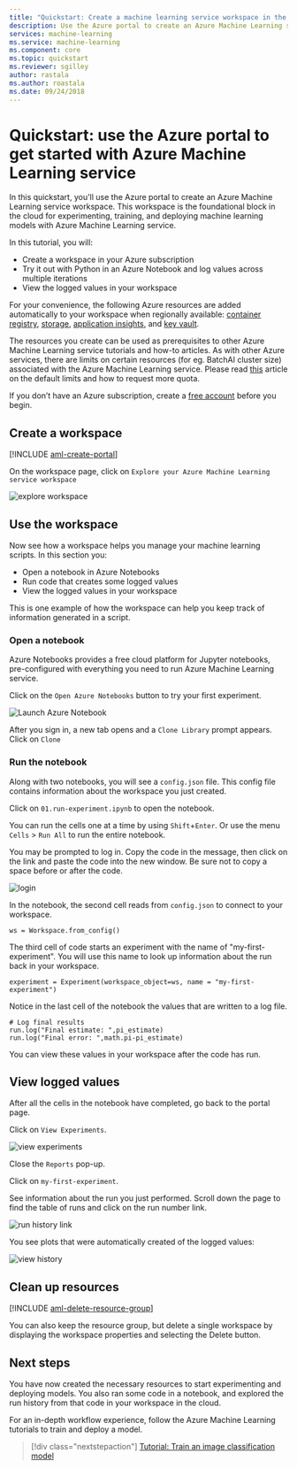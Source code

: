 ```yaml
---
title: "Quickstart: Create a machine learning service workspace in the Azure portal - Azure Machine Learning"
description: Use the Azure portal to create an Azure Machine Learning service workspace. This workspace is the foundational block in the cloud for experimenting, training, and deploying machine learning models with Azure Machine Learning service.  
services: machine-learning
ms.service: machine-learning
ms.component: core
ms.topic: quickstart
ms.reviewer: sgilley
author: rastala
ms.author: roastala
ms.date: 09/24/2018
---
```


# Quickstart: use the Azure portal to get started with Azure Machine Learning service

In this quickstart, you'll use the Azure portal to create an Azure Machine Learning service workspace. This workspace is the foundational block in the cloud for experimenting, training, and deploying machine learning models with Azure Machine Learning service. 

In this tutorial, you will:

* Create a workspace in your Azure subscription
* Try it out with Python in an Azure Notebook and log values across multiple iterations
* View the logged values in your workspace

For your convenience, the following Azure resources are added automatically to your workspace when regionally available:  [container registry](https://azure.microsoft.com/services/container-registry/), [storage](https://azure.microsoft.com/services/storage/), [application insights](https://azure.microsoft.com/services/application-insights/), and [key vault](https://azure.microsoft.com/services/key-vault/).

The resources you create can be used as prerequisites to other Azure Machine Learning service tutorials and how-to articles. As with other Azure services, there are limits on certain resources (for eg. BatchAI cluster size) associated with the Azure Machine Learning service. Please read [this](how-to-manage-quotas.md) article on the default limits and how to request more quota.

If you don’t have an Azure subscription, create a [free account](https://azure.microsoft.com/free/?WT.mc_id=A261C142F) before you begin.


## Create a workspace 

[!INCLUDE [aml-create-portal](../../../includes/aml-create-in-portal.md)]

On the workspace page, click on `Explore your Azure Machine Learning service workspace`

 ![explore workspace](./media/quickstart-get-started/explore_aml.png)


## Use the workspace

Now see how a workspace helps you manage your machine learning scripts. In this section you:

* Open a notebook in Azure Notebooks
* Run code that creates some logged values
* View the logged values in your workspace

This is one example of how the workspace can help you keep track of information generated in a script. 

### Open a notebook 

Azure Notebooks provides a free cloud platform for Jupyter notebooks, pre-configured with everything you need to run Azure Machine Learning service.  

Click on the `Open Azure Notebooks` button to try your first experiment.

 ![Launch Azure Notebook](./media/quickstart-get-started/explore_ws.png)

After you sign in, a new tab opens and a `Clone Library` prompt appears.  Click on `Clone`


### Run the notebook

Along with two notebooks, you will see a  `config.json` file.  This config file contains information about the workspace you just created.  

Click on `01.run-experiment.ipynb` to open the notebook.

You can run the cells one at a time by using `Shift`+`Enter`.  Or use the menu `Cells` > `Run All` to run the entire notebook.

You may be prompted to log in.  Copy the code in the message, then click on the link and paste the code into the new window.  Be sure not to copy a space before or after the code.

 ![login](./media/quickstart-get-started/login.png)

In the notebook, the second cell reads from `config.json` to connect to your workspace.
```
ws = Workspace.from_config()
```

The third cell of code starts an experiment with the name of "my-first-experiment".  You will use this name to look up information about the run back in your workspace.

```
experiment = Experiment(workspace_object=ws, name = "my-first-experiment")
```

Notice in the last cell of the notebook the values that are written to a log file.

```
# Log final results
run.log("Final estimate: ",pi_estimate)
run.log("Final error: ",math.pi-pi_estimate)
```

You can view these values in your workspace after the code has run.

## View logged values

After all the cells in the notebook have completed, go back to the portal page.  

Click  on  `View Experiments`.

![view experiments](./media/quickstart-get-started/view_exp.png)

Close the `Reports` pop-up.

Click on `my-first-experiment`.

See information about the run you just performed.  Scroll down the page to find the table of runs and click on the run number link.

 ![run history link](./media/quickstart-get-started/report.png)

You see plots that were automatically created of the logged values:

   ![view history](./media/quickstart-get-started/plots.png)

## Clean up resources 

[!INCLUDE [aml-delete-resource-group](../../../includes/aml-delete-resource-group.md)]

You can also keep the resource group, but delete a single workspace by displaying the workspace properties and selecting the Delete button.

## Next steps

You have now created the necessary resources to start experimenting and deploying models. You also ran some code in a notebook, and explored the run history from that code in your workspace in the cloud.

For an in-depth workflow experience, follow the Azure Machine Learning tutorials to train and deploy a model.  

> [!div class="nextstepaction"]
> [Tutorial: Train an image classification model](tutorial-train-models-with-aml.md)
